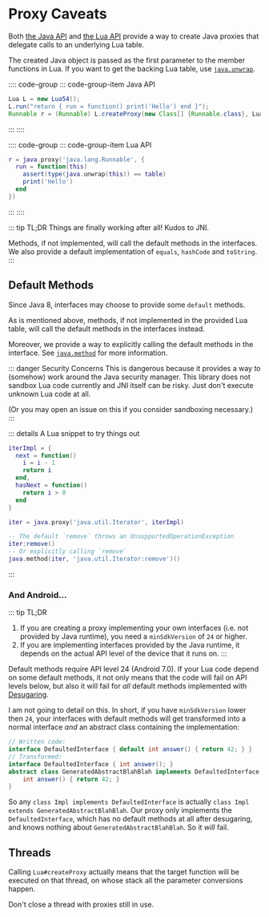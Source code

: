 # Proxy Caveats

Both [the Java API](./javadoc/party/iroiro/luajava/Lua.html#createProxy(java.lang.Class[],party.iroiro.luajava.Lua.Conversion))
and [the Lua API](./api.md#proxy-jclass-table-function) provide a way
to create Java proxies that delegate calls to an underlying Lua table.

The created Java object is passed as the first parameter to the member functions in Lua.
If you want to get the backing Lua table, use [`java.unwrap`](./api.md#unwrap-jobject-function).

:::: code-group
::: code-group-item Java API
```java
Lua L = new Lua54();
L.run("return { run = function() print('Hello') end }");
Runnable r = (Runnable) L.createProxy(new Class[] {Runnable.class}, Lua.Conversion.SEMI);
```
:::
::::

:::: code-group
::: code-group-item Lua API
```lua
r = java.proxy('java.lang.Runnable', {
  run = function(this)
    assert(type(java.unwrap(this)) == table)
    print('Hello')
  end
})
```
:::
::::

::: tip TL;DR
Things are finally working after all! Kudos to JNI.

Methods, if not implemented, will call the default methods in the interfaces.
We also provide a default implementation of `equals`, `hashCode` and `toString`.
:::

## Default Methods

Since Java 8, interfaces may choose to provide some `default` methods.

As is mentioned above, methods, if not implemented in the provided Lua table,
will call the default methods in the interfaces instead.

Moreover, we provide a way to explicitly calling the default methods in the interface.
See [`java.method`](#method-jobject-method-signature-function) for more information.

::: danger Security Concerns
This is dangerous because it provides a way to (somehow) work around the Java security manager.
This library does not sandbox Lua code currently and JNI itself can be risky.
Just don't execute unknown Lua code at all.

(Or you may open an issue on this if you consider sandboxing necessary.)
:::

::: details A Lua snippet to try things out
```lua
iterImpl = {
  next = function()
    i = i - 1
    return i
  end,
  hasNext = function()
    return i > 0
  end
}

iter = java.proxy('java.util.Iterator', iterImpl)

-- The default `remove` throws an UnsupportedOperationException
iter:remove()
-- Or explicitly calling `remove`
java.method(iter, 'java.util.Iterator:remove')()
```
:::

### And Android...

::: tip TL;DR
1. If you are creating a proxy implementing your own interfaces (i.e. not provided by Java runtime),
    you need a `minSdkVersion` of `24` or higher.
2. If you are implementing interfaces provided by the Java runtime, it depends on the actual API level of the device that it runs on.
:::

Default methods require API level 24 (Android 7.0).
If your Lua code depend on some default methods,
it not only means that the code will fail on API levels below,
but also it will fail for *all* default methods implemented with [Desugaring].

[Desugaring]: https://developer.android.com/studio/write/java8-support

I am not going to detail on this. In short, if you have `minSdkVersion` lower then `24`,
your interfaces with default methods will get transformed into a normal interface
*and* an abstract class containing the implementation:

```java
// Written code:
interface DefaultedInterface { default int answer() { return 42; } }
// Transformed:
interface DefaultedInterface { int answer(); }
abstract class GeneratedAbstractBlahBlah implements DefaultedInterface {
    int answer() { return 42; }
}
```

So any `class Impl implements DefaultedInterface` is actually `class Impl extends GeneratedAbstractBlahBlah`.
Our proxy only implements the `DefaultedInterface`, which has no default methods at all after desugaring, and knows nothing about `GeneratedAbstractBlahBlah`. So it *will* fail.

## Threads

Calling `Lua#createProxy` actually means that the target function will be executed on that thread,
on whose stack all the parameter conversions happen.

Don't close a thread with proxies still in use.

